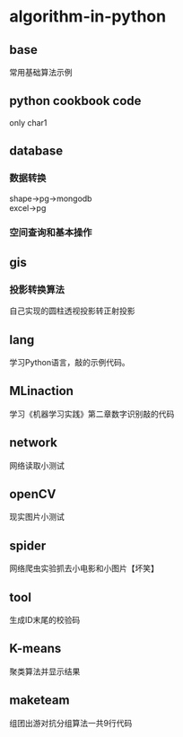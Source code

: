 # algorithm-in-python

## base  
常用基础算法示例

## python cookbook code
only char1

## database
### 数据转换  
shape->pg->mongodb  
excel->pg
### 空间查询和基本操作

## gis
### 投影转换算法
自己实现的圆柱透视投影转正射投影

## lang
学习Python语言，敲的示例代码。

## MLinaction
学习《机器学习实践》第二章数字识别敲的代码

## network
网络读取小测试

## openCV
现实图片小测试

## spider
网络爬虫实验抓去小电影和小图片【坏笑】

## tool
生成ID末尾的校验码

## K-means
聚类算法并显示结果

## maketeam
组团出游对抗分组算法一共9行代码
